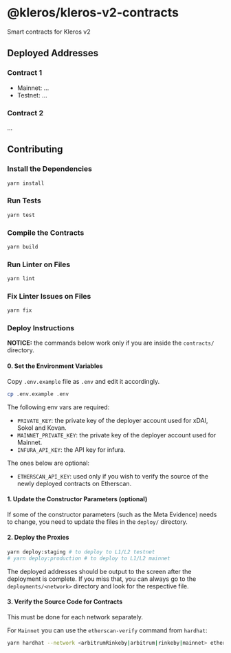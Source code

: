 # @kleros/kleros-v2-contracts

Smart contracts for Kleros v2

## Deployed Addresses

### Contract 1

- Mainnet: ...
- Testnet: ...

### Contract 2

...

## Contributing

### Install the Dependencies

```bash
yarn install
```

### Run Tests

```bash
yarn test
```

### Compile the Contracts

```bash
yarn build
```

### Run Linter on Files

```bash
yarn lint
```

### Fix Linter Issues on Files

```bash
yarn fix
```

### Deploy Instructions

**NOTICE:** the commands below work only if you are inside the `contracts/` directory.

#### 0. Set the Environment Variables

Copy `.env.example` file as `.env` and edit it accordingly.

```bash
cp .env.example .env
```

The following env vars are required:

- `PRIVATE_KEY`: the private key of the deployer account used for xDAI, Sokol and Kovan.
- `MAINNET_PRIVATE_KEY`: the private key of the deployer account used for Mainnet.
- `INFURA_API_KEY`: the API key for infura.

The ones below are optional:

- `ETHERSCAN_API_KEY`: used only if you wish to verify the source of the newly deployed contracts on Etherscan.

#### 1. Update the Constructor Parameters (optional)

If some of the constructor parameters (such as the Meta Evidence) needs to change, you need to update the files in the `deploy/` directory.

#### 2. Deploy the Proxies

```bash
yarn deploy:staging # to deploy to L1/L2 testnet
# yarn deploy:production # to deploy to L1/L2 mainnet
```

The deployed addresses should be output to the screen after the deployment is complete.
If you miss that, you can always go to the `deployments/<network>` directory and look for the respective file.

#### 3. Verify the Source Code for Contracts

This must be done for each network separately.

For `Mainnet` you can use the `etherscan-verify` command from `hardhat`:

```bash
yarn hardhat --network <arbitrumRinkeby|arbitrum|rinkeby|mainnet> etherscan-verify
```
